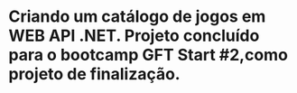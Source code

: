 # Criando um catálogo de jogos em WEB API .NET. Projeto concluído para o bootcamp GFT Start #2,como projeto de finalização.
